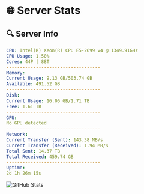 # 🌐 Server Stats
## 🔍 Server Info
```yaml
CPU: Intel(R) Xeon(R) CPU E5-2699 v4 @ 1349.91GHz
CPU Usage: 1.50%
Cores: 44P | 88T
-----------------------------------
Memory:
Current Usage: 9.13 GB/503.74 GB
Available: 491.52 GB
-----------------------------------
Disk:
Current Usage: 16.06 GB/1.71 TB
Free: 1.61 TB
-----------------------------------
GPU:
No GPU detected
-----------------------------------
Network:
Current Transfer (Sent): 143.38 MB/s
Current Transfer (Received): 1.94 MB/s
Total Sent: 14.37 TB
Total Received: 459.74 GB
-----------------------------------
Uptime:
2d 1h 26m 15s
```
![GitHub Stats](https://img.shields.io/badge/Updated-2025-02-10_00:09:33-blue)